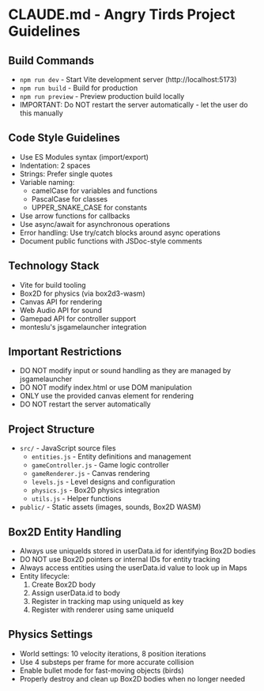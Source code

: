 # CLAUDE.md - Angry Tirds Project Guidelines

## Build Commands
- `npm run dev` - Start Vite development server (http://localhost:5173)
- `npm run build` - Build for production
- `npm run preview` - Preview production build locally
- IMPORTANT: Do NOT restart the server automatically - let the user do this manually

## Code Style Guidelines
- Use ES Modules syntax (import/export)
- Indentation: 2 spaces
- Strings: Prefer single quotes
- Variable naming:
  - camelCase for variables and functions
  - PascalCase for classes
  - UPPER_SNAKE_CASE for constants
- Use arrow functions for callbacks
- Use async/await for asynchronous operations
- Error handling: Use try/catch blocks around async operations
- Document public functions with JSDoc-style comments

## Technology Stack
- Vite for build tooling
- Box2D for physics (via box2d3-wasm)
- Canvas API for rendering
- Web Audio API for sound
- Gamepad API for controller support
- monteslu's jsgamelauncher integration

## Important Restrictions
- DO NOT modify input or sound handling as they are managed by jsgamelauncher
- DO NOT modify index.html or use DOM manipulation
- ONLY use the provided canvas element for rendering
- DO NOT restart the server automatically

## Project Structure
- `src/` - JavaScript source files
  - `entities.js` - Entity definitions and management
  - `gameController.js` - Game logic controller
  - `gameRenderer.js` - Canvas rendering
  - `levels.js` - Level designs and configuration
  - `physics.js` - Box2D physics integration
  - `utils.js` - Helper functions
- `public/` - Static assets (images, sounds, Box2D WASM)

## Box2D Entity Handling
- Always use uniqueIds stored in userData.id for identifying Box2D bodies
- DO NOT use Box2D pointers or internal IDs for entity tracking
- Always access entities using the userData.id value to look up in Maps
- Entity lifecycle: 
  1. Create Box2D body
  2. Assign userData.id to body
  3. Register in tracking map using uniqueId as key
  4. Register with renderer using same uniqueId

## Physics Settings
- World settings: 10 velocity iterations, 8 position iterations
- Use 4 substeps per frame for more accurate collision
- Enable bullet mode for fast-moving objects (birds)
- Properly destroy and clean up Box2D bodies when no longer needed